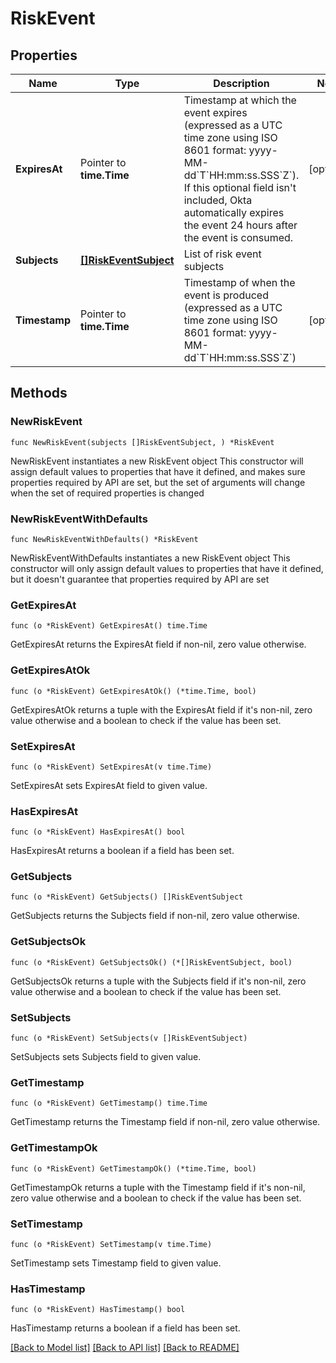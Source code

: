 # RiskEvent

## Properties

Name | Type | Description | Notes
------------ | ------------- | ------------- | -------------
**ExpiresAt** | Pointer to **time.Time** | Timestamp at which the event expires (expressed as a UTC time zone using ISO 8601 format: yyyy-MM-dd&#x60;T&#x60;HH:mm:ss.SSS&#x60;Z&#x60;). If this optional field isn&#39;t included, Okta automatically expires the event 24 hours after the event is consumed. | [optional] 
**Subjects** | [**[]RiskEventSubject**](RiskEventSubject.md) | List of risk event subjects | 
**Timestamp** | Pointer to **time.Time** | Timestamp of when the event is produced (expressed as a UTC time zone using ISO 8601 format: yyyy-MM-dd&#x60;T&#x60;HH:mm:ss.SSS&#x60;Z&#x60;) | [optional] 

## Methods

### NewRiskEvent

`func NewRiskEvent(subjects []RiskEventSubject, ) *RiskEvent`

NewRiskEvent instantiates a new RiskEvent object
This constructor will assign default values to properties that have it defined,
and makes sure properties required by API are set, but the set of arguments
will change when the set of required properties is changed

### NewRiskEventWithDefaults

`func NewRiskEventWithDefaults() *RiskEvent`

NewRiskEventWithDefaults instantiates a new RiskEvent object
This constructor will only assign default values to properties that have it defined,
but it doesn't guarantee that properties required by API are set

### GetExpiresAt

`func (o *RiskEvent) GetExpiresAt() time.Time`

GetExpiresAt returns the ExpiresAt field if non-nil, zero value otherwise.

### GetExpiresAtOk

`func (o *RiskEvent) GetExpiresAtOk() (*time.Time, bool)`

GetExpiresAtOk returns a tuple with the ExpiresAt field if it's non-nil, zero value otherwise
and a boolean to check if the value has been set.

### SetExpiresAt

`func (o *RiskEvent) SetExpiresAt(v time.Time)`

SetExpiresAt sets ExpiresAt field to given value.

### HasExpiresAt

`func (o *RiskEvent) HasExpiresAt() bool`

HasExpiresAt returns a boolean if a field has been set.

### GetSubjects

`func (o *RiskEvent) GetSubjects() []RiskEventSubject`

GetSubjects returns the Subjects field if non-nil, zero value otherwise.

### GetSubjectsOk

`func (o *RiskEvent) GetSubjectsOk() (*[]RiskEventSubject, bool)`

GetSubjectsOk returns a tuple with the Subjects field if it's non-nil, zero value otherwise
and a boolean to check if the value has been set.

### SetSubjects

`func (o *RiskEvent) SetSubjects(v []RiskEventSubject)`

SetSubjects sets Subjects field to given value.


### GetTimestamp

`func (o *RiskEvent) GetTimestamp() time.Time`

GetTimestamp returns the Timestamp field if non-nil, zero value otherwise.

### GetTimestampOk

`func (o *RiskEvent) GetTimestampOk() (*time.Time, bool)`

GetTimestampOk returns a tuple with the Timestamp field if it's non-nil, zero value otherwise
and a boolean to check if the value has been set.

### SetTimestamp

`func (o *RiskEvent) SetTimestamp(v time.Time)`

SetTimestamp sets Timestamp field to given value.

### HasTimestamp

`func (o *RiskEvent) HasTimestamp() bool`

HasTimestamp returns a boolean if a field has been set.


[[Back to Model list]](../README.md#documentation-for-models) [[Back to API list]](../README.md#documentation-for-api-endpoints) [[Back to README]](../README.md)


